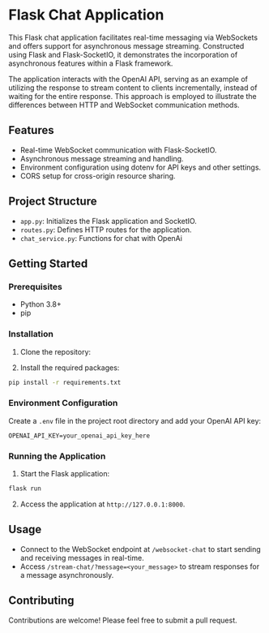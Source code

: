 
# Flask Chat Application

This Flask chat application facilitates real-time messaging via WebSockets and offers support for asynchronous message streaming. Constructed using Flask and Flask-SocketIO, it demonstrates the incorporation of asynchronous features within a Flask framework. 

The application interacts with the OpenAI API, serving as an example of utilizing the response to stream content to clients incrementally, instead of waiting for the entire response. This approach is employed to illustrate the differences between HTTP and WebSocket communication methods.
## Features

- Real-time WebSocket communication with Flask-SocketIO.
- Asynchronous message streaming and handling.
- Environment configuration using dotenv for API keys and other settings.
- CORS setup for cross-origin resource sharing.

## Project Structure

- `app.py`: Initializes the Flask application and SocketIO.
- `routes.py`: Defines HTTP routes for the application.
- `chat_service.py`: Functions for chat with OpenAi 

## Getting Started

### Prerequisites

- Python 3.8+
- pip

### Installation

1. Clone the repository:

2. Install the required packages:

```bash
pip install -r requirements.txt
```

### Environment Configuration

Create a `.env` file in the project root directory and add your OpenAI API key:

```
OPENAI_API_KEY=your_openai_api_key_here
```

### Running the Application

1. Start the Flask application:

```bash
flask run
```

2. Access the application at `http://127.0.0.1:8000`.

## Usage

- Connect to the WebSocket endpoint at `/websocket-chat` to start sending and receiving messages in real-time.
- Access `/stream-chat/?message=<your_message>` to stream responses for a message asynchronously.

## Contributing

Contributions are welcome! Please feel free to submit a pull request.
